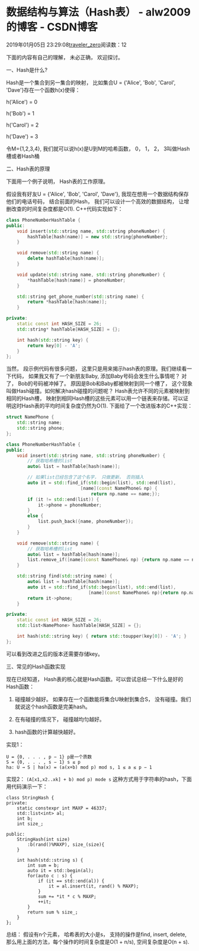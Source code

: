# 数据结构与算法（Hash表） - alw2009的博客 - CSDN博客





2019年01月05日 23:29:08[traveler_zero](https://me.csdn.net/alw2009)阅读数：12








下面的内容有自己的理解， 未必正确， 欢迎探讨。

一、Hash是什么?

Hash是一个集合到另一集合的映射， 比如集合U = {'Alice', 'Bob', 'Carol', 'Dave'}存在一个函数h(x)使得：

h('Alice') = 0

h('Bob') = 1

h('Carol') = 2

h('Dave') = 3

令M={1,2,3,4}, 我们就可以说h(x)是U到M的哈希函数， 0， 1， 2， 3叫做Hash槽或者Hash桶

二、Hash表的原理

下面用一个例子说明， Hash表的工作原理。

假设我有好友U = {'Alice', 'Bob', 'Carol', 'Dave'}, 我现在想用一个数据结构保存他们的电话号码， 结合前面的Hash， 我们可以设计一个高效的数据结构， 让增删改查的时间复杂度都是O(1). C++代码实现如下：

```cpp
class PhoneNumberHashTable {
public:
    void insert(std::string name, std::string phoneNumber) {
        hashTable[hash(name)] = new std::string{phoneNumber};
    }

    void remove(std::string name) {
        delete hashTable[hash(name)];
    }

    void update(std::string name, std::string phoneNumber) {
        *hashTable[hash(name)] = phoneNumber;
    }

    std::string get_phone_number(std::string name) {
        return *hashTable[hash(name)];
    }

private:
    static const int HASH_SIZE = 26;
    std::string* hashTable[HASH_SIZE] = {};

    int hash(std::string key) {
        return key[0] - 'A';
    }
};
```

当然， 段示例代码有很多问题， 这里只是用来揭示hash表的原理。我们继续看一下代码， 如果我又有了一个新朋友Baby, 添加Baby号码会发生什么事情呢？ 对了， Bob的号码被冲掉了。 原因是Bob和Baby都被映射到同一个槽了， 这个现象叫做Hash碰撞。如何解决hash碰撞的问题呢？ Hash表允许不同的元素被映射到相同的Hash槽， 映射到相同Hash槽的这些元素可以用一个链表来存储。可以证明这时Hash表的平均时间复杂度仍然为O(1). 下面给了一个改进版本的C++实现：

```cpp
struct NamePhone {
    std::string name;
    std::string phone;
};

class PhoneNumberHashTable {
public:
    void insert(std::string name, std::string phoneNumber) {
        // 获取哈希槽的list
        auto& list = hashTable[hash(name)];

        // 如果list已经包含了这个名字， 只做更新， 否则插入
        auto it = std::find_if(std::begin(list), std::end(list),
                            [name](const NamePhone& np) {
                                return np.name == name;});
        if (it != std::end(list)) {
            it->phone = phoneNumber;
        }
        else {
            list.push_back({name, phoneNumber});
        }
    }

    void remove(std::string name) {
        // 获取哈希槽的list
        auto& list = hashTable[hash(name)];
        list.remove_if([name](const NamePhone& np) {return np.name == name;});
    }

    std::string find(std::string name) {
        auto& list = hashTable[hash(name)];
        auto it = std::find_if(std::begin(list), std::end(list),
                               [name](const NamePhone& np){return np.name == name;});
        return it->phone;
    }

private:
    static const int HASH_SIZE = 26;
    std::list<NamePhone> hashTable[HASH_SIZE] = {};

    int hash(std::string key) { return std::toupper(key[0]) - 'A'; }
};
```

可以看到改进之后的版本还需要存储key。



三、常见的Hash函数实现

现在已经知道， Hash表的核心就是Hash函数。可以尝试总结一下什么是好的Hash函数：

1. 碰撞越少越好。 如果存在一个函数能将集合U映射到集合S， 没有碰撞。我们就说这个hash函数是完美hash。

2. 在有碰撞的情况下， 碰撞越均匀越好。

3. hash函数的计算越快越好。

实现1：

```
U = {0, . . . , p − 1} p是一个质数
S = {0, . . . , s − 1} s ≤ p
ha: U → S | ha(x) = (a(x+b) mod p) mod s, 1 ≤ a ≤ p − 1
```

实现2：
`(A[x1,x2..xk] + b) mod p) mode s`
这种方式用于字符串的hash，下面用代码演示一下：

```
class StringHash {
private:
    static constexpr int MAXP = 46337;
    std::list<int> al;
    int b;
    int size_;

public:
    StringHash(int size)
        :b(rand()%MAXP), size_(size){
    }

    int hash(std::string s) {
        int sum = b;
        auto it = std::begin(al);
        for(auto c : s) {
            if (it == std::end(al)) {
                it = al.insert(it, rand() % MAXP);
            }
            sum += *it * c % MAXP;
            ++it;
        }
        return sum % size_;
    }
};
```

总结： 假设有n个元素， 哈希表的大小是s， 支持的操作是find, insert, delete, 那么用上面的方法，每个操作的时间复杂度是O(1 + n/s), 空间复杂度是O(n + s).





